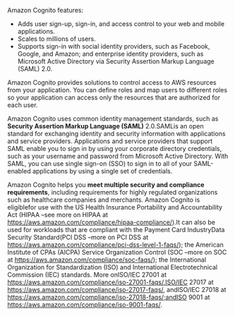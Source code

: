 Amazon Cognito features:
- Adds user sign-up, sign-in, and access control to your web and mobile applications.
- Scales to millions of users.
- Supports sign-in with social identity providers, such as Facebook, Google, and Amazon; and enterprise identity providers, such as Microsoft Active Directory via Security Assertion Markup Language (SAML) 2.0.

Amazon Cognito provides solutions to control access to AWS resources from your application. You can define roles and map users to different roles so your application can access only the resources that are authorized for each user.

Amazon Cognito uses common identity management standards, such as **Security Assertion Markup Language (SAML)** 2.0.SAMLis an open standard for exchanging identity and security information with applications and service providers. Applications and service providers that support SAML enable you to sign in by using your corporate directory credentials, such as your username and password from Microsoft Active Directory. With SAML, you can use single sign-on (SSO) to sign in to all of your SAML-enabled applications by using a single set of credentials.

Amazon Cognito helps you **meet multiple security and compliance requirements**, including requirements for highly regulated organizations such as healthcare companies and merchants. Amazon Cognito is eligiblefor use with the US Health Insurance Portability and Accountability Act (HIPAA –see more on HIPAA at https://aws.amazon.com/compliance/hipaa-compliance/).It can also be used for workloads that are compliant with the Payment Card IndustryData Security Standard(PCI DSS –more on PCI DSS at https://aws.amazon.com/compliance/pci-dss-level-1-faqs/); the American Institute of CPAs (AICPA) Service Organization Control (SOC –more on SOC at https://aws.amazon.com/compliance/soc-faqs/); the International Organization for Standardization (ISO) and International Electrotechnical Commission (IEC) standards. More onISO/IEC 27001 at https://aws.amazon.com/compliance/iso-27001-faqs/,ISO/IEC 27017 at https://aws.amazon.com/compliance/iso-27017-faqs/, andISO/IEC 27018 at https://aws.amazon.com/compliance/iso-27018-faqs/;andISO 9001 at https://aws.amazon.com/compliance/iso-9001-faqs/.
